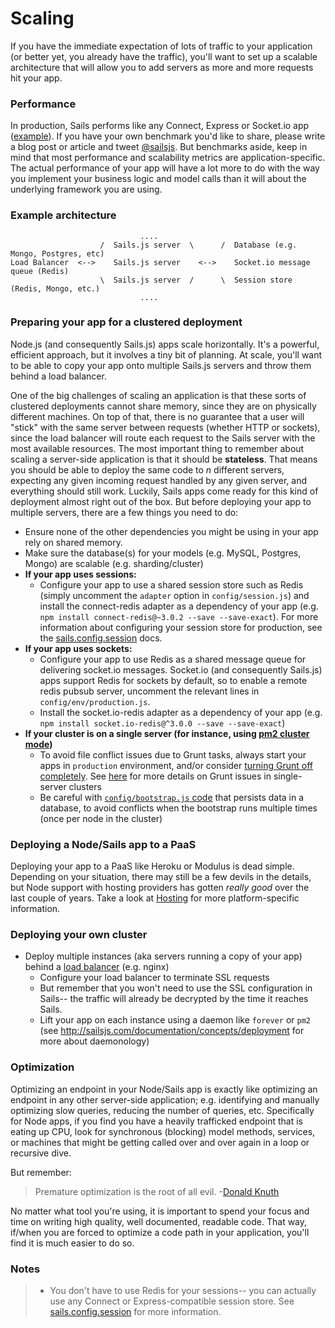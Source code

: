 # Scaling

If you have the immediate expectation of lots of traffic to your application (or better yet, you already have the traffic),
you'll want to set up a scalable architecture that will allow you to add servers as more and more requests hit your app.

### Performance

In production, Sails performs like any Connect, Express or Socket.io app ([example](http://serdardogruyol.com/?p=111)).  If you have your own benchmark you'd like to share, please write a blog post or article and tweet [@sailsjs](http://twitter.com/sailsjs).  But benchmarks aside, keep in mind that most performance and scalability metrics are application-specific.  The actual performance of your app will have a lot more to do with the way you implement your business logic and model calls than it will about the underlying framework you are using.



### Example architecture

```
                             ....
                    /  Sails.js server  \      /  Database (e.g. Mongo, Postgres, etc)
Load Balancer  <-->    Sails.js server    <-->    Socket.io message queue (Redis)
                    \  Sails.js server  /      \  Session store (Redis, Mongo, etc.)
                             ....
```


### Preparing your app for a clustered deployment

Node.js (and consequently Sails.js) apps scale horizontally. It's a powerful, efficient approach, but it involves a tiny bit of planning. At scale, you'll want to be able to copy your app onto multiple Sails.js servers and throw them behind a load balancer.

One of the big challenges of scaling an application is that these sorts of clustered deployments cannot share memory, since they are on physically different machines. On top of that, there is no guarantee that a user will "stick" with the same server between requests (whether HTTP or sockets), since the load balancer will route each request to the Sails server with the most available resources. The most important thing to remember about scaling a server-side application is that it should be **stateless**.  That means you should be able to deploy the same code to _n_ different servers, expecting any given incoming request handled by any given server, and everything should still work.  Luckily, Sails apps come ready for this kind of deployment almost right out of the box.  But before deploying your app to multiple servers, there are a few things you need to do:

+ Ensure none of the other dependencies you might be using in your app rely on shared memory.
+ Make sure the database(s) for your models (e.g. MySQL, Postgres, Mongo) are scalable (e.g. sharding/cluster)
+ **If your app uses sessions:**
  + Configure your app to use a shared session store such as Redis (simply uncomment the `adapter` option in `config/session.js`) and install the connect-redis adapter as a dependency of your app (e.g. `npm install connect-redis@~3.0.2 --save --save-exact`). For more information about configuring your session store for production, see the [sails.config.session](http://sailsjs.com/documentation/reference/configuration/sails-config-session#?production-config) docs.
+ **If your app uses sockets:**
  + Configure your app to use Redis as a shared message queue for delivering socket.io messages. Socket.io (and consequently Sails.js) apps support Redis for sockets by default, so to enable a remote redis pubsub server, uncomment the relevant lines in `config/env/production.js`.
  + Install the socket.io-redis adapter as a dependency of your app (e.g. `npm install socket.io-redis@^3.0.0 --save --save-exact`)
+ **If your cluster is on a single server (for instance, using [pm2 cluster mode](http://pm2.keymetrics.io/docs/usage/cluster-mode/))**
  + To avoid file conflict issues due to Grunt tasks, always start your apps in `production` environment, and/or consider [turning Grunt off completely](http://sailsjs.com/documentation/concepts/assets/disabling-grunt).  See [here](https://github.com/balderdashy/sails/issues/3577#issuecomment-184786535) for more details on Grunt issues in single-server clusters
  + Be careful with [`config/bootstrap.js` code](http://sailsjs.com/documentation/reference/configuration/sails-config-bootstrap) that persists data in a database, to avoid conflicts when the bootstrap runs multiple times (once per node in the cluster)

### Deploying a Node/Sails app to a PaaS

Deploying your app to a PaaS like Heroku or Modulus is dead simple. Depending on your situation, there may still be a few devils in the details, but Node support with hosting providers has gotten _really good_ over the last couple of years.  Take a look at [Hosting](http://sailsjs.com/documentation/concepts/deployment/Hosting) for more platform-specific information.

### Deploying your own cluster

+ Deploy multiple instances (aka servers running a copy of your app) behind a [load balancer](https://en.wikipedia.org/wiki/Load_balancing_(computing)) (e.g. nginx)
  + Configure your load balancer to terminate SSL requests
  + But remember that you won't need to use the SSL configuration in Sails-- the traffic will already be decrypted by the time it reaches Sails.
  + Lift your app on each instance using a daemon like `forever` or `pm2` (see http://sailsjs.com/documentation/concepts/deployment for more about daemonology)


### Optimization

Optimizing an endpoint in your Node/Sails app is exactly like optimizing an endpoint in any other server-side application; e.g. identifying and manually optimizing slow queries, reducing the number of queries, etc.  Specifically for Node apps, if you find you have a heavily trafficked endpoint that is eating up CPU, look for synchronous (blocking) model methods, services, or machines that might be getting called over and over again in a loop or recursive dive.

But remember:

> Premature optimization is the root of all evil.  -[Donald Knuth](http://c2.com/cgi/wiki?PrematureOptimization)

No matter what tool you're using, it is important to spend your focus and time on writing high quality, well documented, readable code.  That way, if/when you are forced to optimize a code path in your application, you'll find it is much easier to do so.



### Notes

> + You don't have to use Redis for your sessions-- you can actually use any Connect or Express-compatible session store.  See [sails.config.session](sailsjs.com/documentation/reference/configuration/sails-config-session) for more information.


<docmeta name="displayName" value="Scaling">
